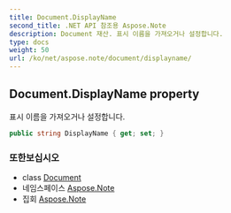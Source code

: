 ```yaml
---
title: Document.DisplayName
second_title: .NET API 참조용 Aspose.Note
description: Document 재산. 표시 이름을 가져오거나 설정합니다.
type: docs
weight: 50
url: /ko/net/aspose.note/document/displayname/
---
```

## Document.DisplayName property

표시 이름을 가져오거나 설정합니다.

```csharp
public string DisplayName { get; set; }
```

### 또한보십시오

* class [Document](../)
* 네임스페이스 [Aspose.Note](../../document/)
* 집회 [Aspose.Note](../../../)


